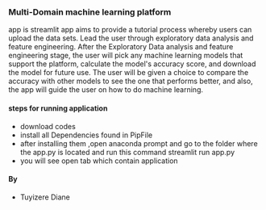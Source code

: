 ### Multi-Domain machine learning platform

app is streamlit app aims to provide a tutorial process whereby users can upload the data sets. Lead the user through exploratory data analysis and feature engineering. After the Exploratory Data analysis and feature engineering stage, the user will pick any machine learning models that support the platform, calculate the model's accuracy score, and download the model for future use. The user will be given a choice to compare the accuracy with other models to see the one that performs better, and also, the app will guide the user on how to do machine learning. 

#### steps for running application
+ download  codes
+ install all Dependencies found in PipFile
+ after installing them ,open anaconda prompt and go to the folder where the app.py is located and run this command streamlit run app.py
+ you will see open tab which contain application

#### By
+ Tuyizere Diane
